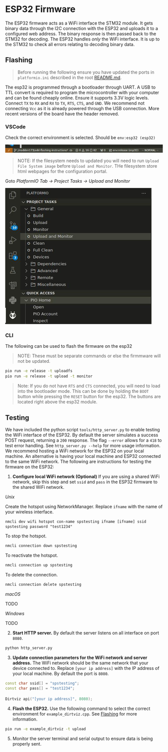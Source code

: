 # ESP32 Firmware

The ESP32 firmware acts as a WiFi interface the STM32 module. It gets binary data through the I2C connection with the ESP32 and uploads it to a configured web address. The binary response is then passed back to the STM32 for decoding. The ESP32 handles *only* the WiFi interface. It is up to the STM32 to check all errors relating to decoding binary data.

## Flashing

> Before running the following ensure you have updated the ports in `platformio.ini` described in the root [README.md](../README.md).

The esp32 is programmed through a bootloader through UART. A USB to TTL convert is required to program the microcontroller with your computer and can be found cheaply online. Ensure it supports 3.3V logic levels. Connect `TX` to `RX` and `RX` to `TX`, `RTS`, `CTS`, and `GND`. We recommend not connecting `Vcc` as it is already powered through the USB connection. More recent versions of the board have the header removed.

### VSCode

Check the correct environment is selected. Should be `env:esp32 (esp32)`

![VSCode env](../images/vscode_env_esp32.jpeg)

> NOTE: If the filesystem needs to updated you will need to run `Upload File System image` before `Upload and Monitor`. THe filesystem store html webpages for the configuration portal.

Goto *PlatformIO Tab -> Project Tasks -> Upload and Monitor*

![VSCode Upload and Monitor](../images/vscode_upload_monitor.jpeg)

### CLI

The following can be used to flash the firmware on the esp32

> NOTE: These must be separate commands or else the firmmware will not be updated.

```bash
pio run -e release -t uploadfs
pio run -e release -t upload -t monitor
```

> Note: If you do not have `RTS` and `CTS` connected, you will need to load into the bootloader mode. This can be done by holding the `BOOT` button while pressing the `RESET` button for the esp32. The buttons are located right above the esp32 module.

## Testing

We have included the python script `tools/http_server.py` to enable testing the WiFi interface of the ESP32. By default the server simulates a success POST request, returning a `200` response. The flag `--error` allows for a `418` to test error handling. See `http_server.py --help` for more usage information. We recommend hosting a WiFi network for the ESP32 on your local machine. An alternative is having your local machine and ESP32 connected to the same WiFi network. The following are instructions for testing the firmware on the ESP32:

1. **Configure local WiFi network (Optional)** If you are using a shared WiFi network, skip this step and set `ssid` and `pass` in the ESP32 firmware to the shared WiFi network. 

*Unix*

Create the hotspot using NetworkManager. Replace `ifname` with the name of your wireless interface.

```
nmcli dev wifi hotspot con-name spstesting ifname [ifname] ssid spstesting password "test1234"
```

To stop the hotspot.

```bash
nmcli connection down spstesting
```

To reactivate the hotspot.

```bash
nmcli connection up spstesting
```

To delete the connection.

```bash
nmcli connection delete spstesting
```

*macOS*

TODO

*Windows*

TODO


2. **Start HTTP server.** By default the server listens on all interface on port `8080`.

```bash
python http_server.py
```

3. **Update connection parameters for the WiFi network and server address.** The WiFi network should be the same network that your device connected to. Replace `[your ip address]` with the IP address of your local machine. By default the port is `8080`.

```c++
const char ssid[] = "spstesting";
const char pass[] = "test1234";

Dirtviz api("[your ip address]", 8080);
```

4. **Flash the ESP32.** Use the following command to select the correct environment for `example_dirtviz.cpp`. See [Flashing](#flashing) for more information.

```bash
pio run -e example_dirtviz -t upload
```

5. Monitor the server terminal and serial output to ensure data is being properly sent.
